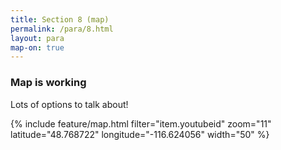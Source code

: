 ```yaml
---
title: Section 8 (map)
permalink: /para/8.html
layout: para
map-on: true
---
```


### Map is working

Lots of options to talk about!

{% include feature/map.html filter="item.youtubeid" zoom="11" latitude="48.768722" longitude="-116.624056" width="50" %}


